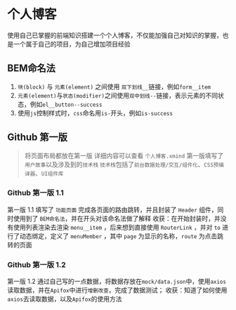 # 个人博客
使用自己已掌握的前端知识搭建一个个人博客，不仅能加强自己对知识的掌握，也是一个属于自己的项目，为自己增加项目经验

## BEM命名法

1.  `块(block)` 与 `元素(element)` 之间使用 `双下划线__`链接，例如`form__item`
2. `元素(element)`与`状态(modifier)`之间使用`双中划线--`链接，表示元素的不同状态，例如`el__button--success`
3. 使用`js`控制样式时，`css`命名用`is-`开头，例如`is-success`

## Github 第一版
> 将页面布局都放在第一版
详细内容可以查看 `个人博客.xmind`
第一版填写了`用户故事`以及涉及到的`技术栈`
`技术栈`包括了`前台数据处理/交互/组件化`、`CSS预编译器`、`UI组件库`

### Github 第一版 1.1
第一版 1.1 填写了 `功能页面` 完成各页面的路由跳转，并且封装了 `Header` 组件，同时使用到了 `BEM命名法`，并在开头对该命名法做了解释
收获：在开始封装时，并没有使用列表渲染去渲染 `menu__item` ，后来想到直接使用 `RouterLink` ，并对 `to` 进行了动态绑定，定义了 `menuMember` ，其中 `page` 为显示的名称，`route` 为点击跳转的页面

### Github 第一版 1.2
第一版 1.2 通过自己写的一点数据，将数据存放在`mock/data.json`中，使用`axios`读取数据，并在`Apifox`中进行`增删改查`，完成了数据测试；
收获：知道了如何使用`axios`去读取数据，以及`Apifox`的使用方法
